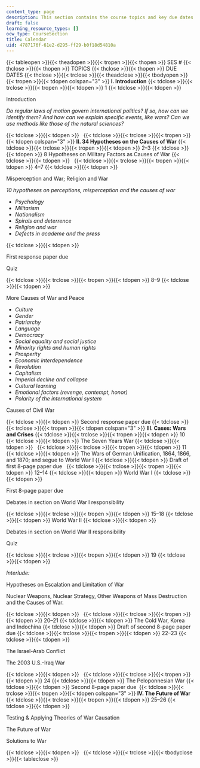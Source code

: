 ```yaml
---
content_type: page
description: This section contains the course topics and key due dates.
draft: false
learning_resource_types: []
ocw_type: CourseSection
title: Calendar
uid: 4787176f-61e2-d295-ff29-b0f18d54810a
---
```

{{< tableopen >}}{{< theadopen >}}{{< tropen >}}{{< thopen >}}
SES #
{{< thclose >}}{{< thopen >}}
TOPICS
{{< thclose >}}{{< thopen >}}
DUE DATES
{{< thclose >}}{{< trclose >}}{{< theadclose >}}{{< tbodyopen >}}{{< tropen >}}{{< tdopen colspan="3" >}}
**I. Introduction**
{{< tdclose >}}{{< trclose >}}{{< tropen >}}{{< tdopen >}}
1
{{< tdclose >}}{{< tdopen >}}

Introduction

*Do regular laws of motion govern international politics? If so, how can we identify them? And how can we explain specific events, like wars? Can we use methods like those of the natural sciences?*

{{< tdclose >}}{{< tdopen >}}
 
{{< tdclose >}}{{< trclose >}}{{< tropen >}}{{< tdopen colspan="3" >}}
**II. 34 Hypotheses on the Causes of War**
{{< tdclose >}}{{< trclose >}}{{< tropen >}}{{< tdopen >}}
2–3
{{< tdclose >}}{{< tdopen >}}
8 Hypotheses on Military Factors as Causes of War
{{< tdclose >}}{{< tdopen >}}
 
{{< tdclose >}}{{< trclose >}}{{< tropen >}}{{< tdopen >}}
4–7
{{< tdclose >}}{{< tdopen >}}

Misperception and War; Religion and War

*10 hypotheses on perceptions, misperception and the causes of war*

- *Psychology*
- *Militarism*
- *Nationalism*
- *Spirals and deterrence*
- *Religion and war*
- *Defects in academe and the press*

{{< tdclose >}}{{< tdopen >}}

First response paper due

Quiz

{{< tdclose >}}{{< trclose >}}{{< tropen >}}{{< tdopen >}}
8–9
{{< tdclose >}}{{< tdopen >}}

More Causes of War and Peace

- *Culture*
- *Gender*
- *Patriarchy*
- *Language*
- *Democracy*
- *Social equality and social justice*
- *Minority rights and human rights*
- *Prosperity*
- *Economic interdependence*
- *Revolution*
- *Capitalism*
- *Imperial decline and collapse*
- *Cultural learning*
- *Emotional factors (revenge, contempt, honor)*
- *Polarity of the international system*

Causes of Civil War

{{< tdclose >}}{{< tdopen >}}
Second response paper due
{{< tdclose >}}{{< trclose >}}{{< tropen >}}{{< tdopen colspan="3" >}}
**III. Cases: Wars and Crises**
{{< tdclose >}}{{< trclose >}}{{< tropen >}}{{< tdopen >}}
10
{{< tdclose >}}{{< tdopen >}}
The Seven Years War
{{< tdclose >}}{{< tdopen >}}
 
{{< tdclose >}}{{< trclose >}}{{< tropen >}}{{< tdopen >}}
11
{{< tdclose >}}{{< tdopen >}}
The Wars of German Unification, 1864, 1866, and 1870; and segue to World War I
{{< tdclose >}}{{< tdopen >}}
﻿Draft of first 8-page paper due ﻿ 
{{< tdclose >}}{{< trclose >}}{{< tropen >}}{{< tdopen >}}
12–14
{{< tdclose >}}{{< tdopen >}}
World War I
{{< tdclose >}}{{< tdopen >}}

﻿First 8-page paper due 

Debates in section on World War I responsibility

{{< tdclose >}}{{< trclose >}}{{< tropen >}}{{< tdopen >}}
15–18
{{< tdclose >}}{{< tdopen >}}
World War II
{{< tdclose >}}{{< tdopen >}}

Debates in section on World War II responsibility 

Quiz

{{< tdclose >}}{{< trclose >}}{{< tropen >}}{{< tdopen >}}
19
{{< tdclose >}}{{< tdopen >}}

*Interlude:*

Hypotheses on Escalation and Limitation of War

Nuclear Weapons, Nuclear Strategy, Other Weapons of Mass Destruction and the Causes of War.

{{< tdclose >}}{{< tdopen >}}
 
{{< tdclose >}}{{< trclose >}}{{< tropen >}}{{< tdopen >}}
20–21
{{< tdclose >}}{{< tdopen >}}
The Cold War, Korea and Indochina
{{< tdclose >}}{{< tdopen >}}
Draft of second 8-page paper due
{{< tdclose >}}{{< trclose >}}{{< tropen >}}{{< tdopen >}}
22–23
{{< tdclose >}}{{< tdopen >}}

The Israel-Arab Conflict

The 2003 U.S.-Iraq War

{{< tdclose >}}{{< tdopen >}}
 
{{< tdclose >}}{{< trclose >}}{{< tropen >}}{{< tdopen >}}
24
{{< tdclose >}}{{< tdopen >}}
The Peloponnesian War
{{< tdclose >}}{{< tdopen >}}
﻿Second 8-page paper due 
{{< tdclose >}}{{< trclose >}}{{< tropen >}}{{< tdopen colspan="3" >}}
**IV. The Future of War**
{{< tdclose >}}{{< trclose >}}{{< tropen >}}{{< tdopen >}}
25–26
{{< tdclose >}}{{< tdopen >}}

Testing & Applying Theories of War Causation

The Future of War

Solutions to War

{{< tdclose >}}{{< tdopen >}}
 
{{< tdclose >}}{{< trclose >}}{{< tbodyclose >}}{{< tableclose >}}